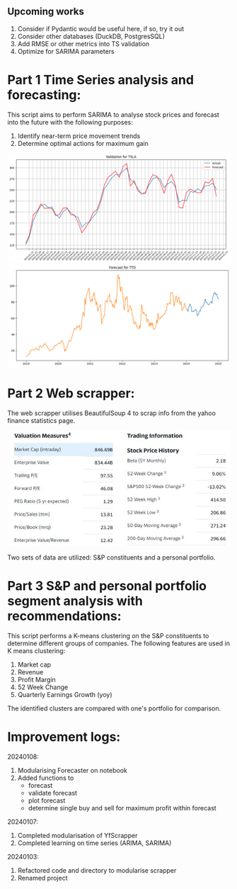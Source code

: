 ## Upcoming works
1. Consider if Pydantic would be useful here, if so, try it out
2. Consider other databases (DuckDB, PostgresSQL)
3. Add RMSE or other metrics into TS validation
4. Optimize for SARIMA parameters

# Part 1 Time Series analysis and forecasting:
This script aims to perform SARIMA to analyse stock prices and forecast into the future with the following purposes:
1. Identify near-term price movement trends
2. Determine optimal actions for maximum gain
<img src="images/validation.png">
<img src="images/forecast.png">

# Part 2 Web scrapper:

<p>The web scrapper utilises BeautifulSoup 4 to scrap info from the yahoo finance statistics page.</p>
<a href = "https://finance.yahoo.com/quote/TSLA/key-statistics?p=TSLA"><img src="images/sample.JPG"></a>
<p>Two sets of data are utilized: S&P constituents and a personal portfolio.</p>

# Part 3 S&P and personal portfolio segment analysis with recommendations:

This script performs a K-means clustering on the S&P constituents to determine different groups of companies. 
The following features are used in K means clustering:
1. Market cap
2. Revenue
3. Profit Margin
4. 52 Week Change
5. Quarterly Earnings Growth (yoy)

The identified clusters are compared with one's portfolio for comparison.

# Improvement logs:
20240108:
1. Modularising Forecaster on notebook
2. Added functions to 
    - forecast
    - validate forecast
    - plot forecast
    - determine single buy and sell for maximum profit within forecast

20240107:
1. Completed modularisation of YfScrapper
2. Completed learning on time series (ARIMA, SARIMA)

20240103:
1. Refactored code and directory to modularise scrapper
2. Renamed project


